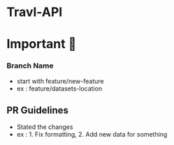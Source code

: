 # Travl-API

# Important 🌟
### Branch Name

- start with feature/new-feature
- ex : feature/datasets-location

## PR Guidelines

- Stated the changes
- ex : 1. Fix formatting, 2. Add new data for something
